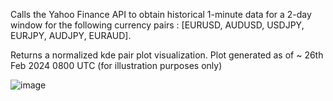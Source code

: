 Calls the Yahoo Finance API to obtain historical 1-minute data for a 2-day window for the following currency pairs : [EURUSD, AUDUSD, USDJPY, EURJPY, AUDJPY, EURAUD].

Returns a normalized kde pair plot visualization.
Plot generated as of ~ 26th Feb 2024 0800 UTC (for illustration purposes only)

![image](https://github.com/rayyeoh/public/assets/57467750/a63406b8-eb82-450f-94bb-26fccd5c0617)
